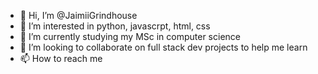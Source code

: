 - 👋 Hi, I’m @JaimiiGrindhouse
- 👀 I’m interested in python, javascrpt, html, css 
- 🌱 I’m currently studying my MSc in computer science
- 💞️ I’m looking to collaborate on full stack dev projects to help me learn
- 📫 How to reach me 

<!---
JaimiiGrindhouse/JaimiiGrindhouse is a ✨ special ✨ repository because its `README.md` (this file) appears on your GitHub profile.
You can click the Preview link to take a look at your changes.
--->
